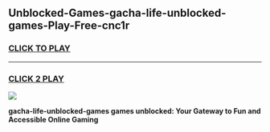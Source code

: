 
## Unblocked-Games-gacha-life-unblocked-games-Play-Free-cnc1r
<h3>
<a href="https://premium76.site?title=gacha-life-unblocked-games&ref=19M">CLICK TO PLAY</a></h3>
<hr>

<h3>
<a href="https://premium76.site?title=gacha-life-unblocked-games&ref=19M">CLICK 2 PLAY</a>
  
</h3>

<a href="https://premium76.site?title=gacha-life-unblocked-games&ref=19M"><img src="https://clearcache.store/games.png"></a>


**gacha-life-unblocked-games games unblocked: Your Gateway to Fun and Accessible Online Gaming**
